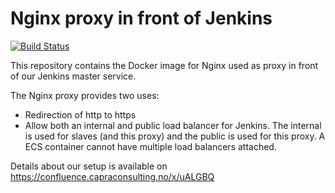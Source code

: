 # Nginx proxy in front of Jenkins

[![Build Status](https://jenkins.capra.tv/buildStatus/icon?job=jenkins-proxy/master)](https://jenkins.capra.tv/job/jenkins-proxy/master)

This repository contains the Docker image for Nginx used as proxy
in front of our Jenkins master service.

The Nginx proxy provides two uses:

- Redirection of http to https
- Allow both an internal and public load balancer for Jenkins.
  The internal is used for slaves (and this proxy) and the public
  is used for this proxy. A ECS container cannot have multiple
  load balancers attached.

Details about our setup is available on https://confluence.capraconsulting.no/x/uALGBQ
